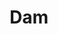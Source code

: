 ---
image_path: /images/dam edited.png
title: Dam
title_link: https://soundcloud.com/bowsamic/jan-hammer-ban-hammer?in=bowsamic/sets/assorted-songs
weight: 4
offset:
    x: 2rem
    y: -2rem
---